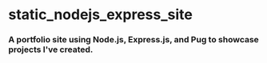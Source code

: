 # static_nodejs_express_site
### A portfolio site using Node.js, Express.js, and Pug to showcase projects I've created.

